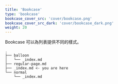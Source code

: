 ```yaml
---
title: 'Bookcase'
type: 'bookcase'
bookcase_cover_src: 'cover/bookcase.png'
bookcase_cover_src_dark: 'cover/bookcase_dark.png'
weight: 20
---
```


Bookcase 可以為列表提供不同的樣式。

```
.
├── balloon
│   └── _index.md
├── regular-page.md
├── _index.md <- you are here
└── normal
    └── _index.md
```
